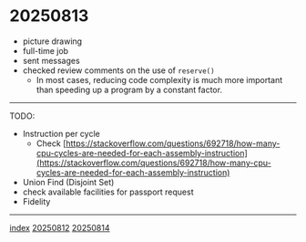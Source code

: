 <head><meta name="viewport" content="width=device-width, initial-scale=1.0, user-scalable=yes" /><meta charset="UTF-8"></head>

# 20250813

- picture drawing
- full-time job
- sent messages
- checked review comments on the use of `reserve()`
	- In most cases, reducing code complexity is much more important than speeding up a program by a constant factor.

---

TODO:

- Instruction per cycle
	- Check [https://stackoverflow.com/questions/692718/how-many-cpu-cycles-are-needed-for-each-assembly-instruction](https://stackoverflow.com/questions/692718/how-many-cpu-cycles-are-needed-for-each-assembly-instruction)
- Union Find (Disjoint Set)
- check available facilities for passport request
- Fidelity

---

[index](../../index.html)
[20250812](20250812.html)
[20250814](20250814.html)
